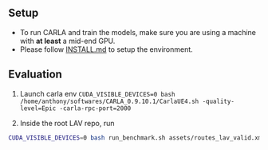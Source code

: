 ## Setup
* To run CARLA and train the models, make sure you are using a machine with **at least** a mid-end GPU.
* Please follow [INSTALL.md](docs/INSTALL.md) to setup the environment.


## Evaluation
1) Launch carla env `CUDA_VISIBLE_DEVICES=0 bash /home/anthony/softwares/CARLA_0.9.10.1/CarlaUE4.sh -quality-level=Epic -carla-rpc-port=2000`

2) Inside the root LAV repo, run
```bash
CUDA_VISIBLE_DEVICES=0 bash run_benchmark.sh assets/routes_lav_valid.xml 2000
```
